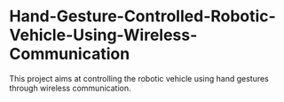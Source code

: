 # Hand-Gesture-Controlled-Robotic-Vehicle-Using-Wireless-Communication
This project aims at controlling the robotic vehicle using hand gestures through wireless communication.
